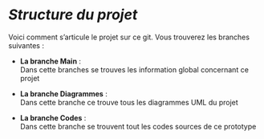 # **_Structure du projet_**

Voici comment s’articule le projet sur ce git.
Vous trouverez les branches suivantes :

* **La branche Main** :  
  Dans cette branches se trouves les information global concernant ce projet
  
* **La branche Diagrammes** :  
  Dans cette branche ce trouve tous les diagrammes UML du projet
  
* **La branche Codes** :  
  Dans cette branche se trouvent tout les codes sources de ce prototype

